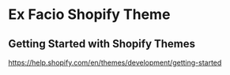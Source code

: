 # Ex Facio Shopify Theme

## Getting Started with Shopify Themes

https://help.shopify.com/en/themes/development/getting-started